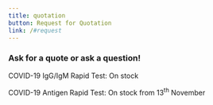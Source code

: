 ```yaml
---
title: quotation
button: Request for Quotation
link: /#request
---
```

### Ask for a quote or ask a question!

COVID-19 IgG/IgM Rapid Test: On stock

COVID-19 Antigen Rapid Test: On stock from 13<sup>th</sup> November